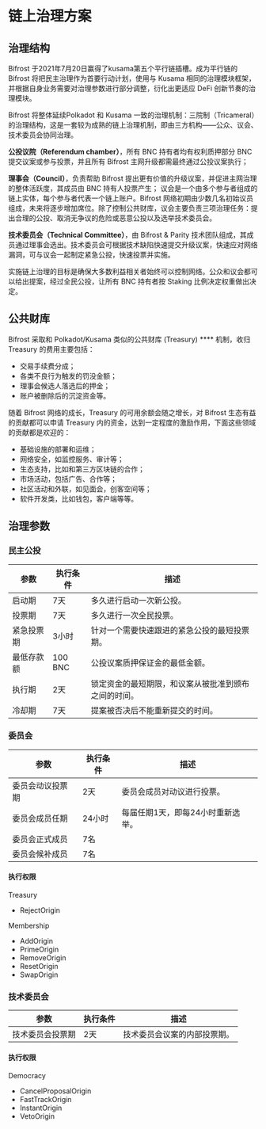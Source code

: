 # 链上治理方案

## 治理结构

Bifrost 于2021年7月20日赢得了kusama第五个平行链插槽。成为平行链的 Bifrost 将把民主治理作为首要行动计划，使用与 Kusama 相同的治理模块框架，并根据自身业务需要对治理参数进行部分调整，衍化出更适应 DeFi 创新节奏的治理模块。

Bifrost 将整体延续Polkadot 和 Kusama 一致的治理机制：三院制（Tricameral）的治理结构，这是一套较为成熟的链上治理机制，即由三方机构——公众、议会、技术委员会协同治理。

**公投议院（Referendum chamber）**，所有 BNC 持有者均有权利质押部分 BNC 提交议案或参与投票，并且所有 Bifrost 主网升级都需最终通过公投议案执行；&#x20;

**理事会（Council）**，负责帮助 Bifrost 提出更有价值的升级议案，并促进主网治理的整体活跃度，其成员由 BNC 持有人投票产生； 议会是一个由多个参与者组成的链上实体，每个参与者代表一个链上账户。Bifrost 网络初期由少数几名初始议员组成，未来将逐步增加席位。除了控制公共财库，议会主要负责三项治理任务：提出合理的公投、取消无争议的危险或恶意公投以及选举技术委员会。

**技术委员会（Technical Committee）**，由 Bifrost & Parity 技术团队组成，其成员通过理事会选出。技术委员会可根据技术缺陷快速提交升级议案，快速应对网络漏洞，可与议会一起制定紧急公投，快速投票并实施。

实施链上治理的目标是确保大多数利益相关者始终可以控制网络。公众和议会都可以给出提案，经过全民公投，让所有 BNC 持有者按 Staking 比例决定权重做出决定。

## **公共财库**&#x20;

Bifrost 采取和 Polkadot/Kusama 类似的公共财库 (Treasury) **** 机制，收归 Treasury 的费用主要包括：

* 交易手续费分成；
* 各类不良行为触发的罚没金额；&#x20;
* 理事会候选人落选后的押金；&#x20;
* 账户被删除后的沉淀资金等。

随着 Bifrost 网络的成长，Treasury 的可用余额会随之增长，对 Bifrost 生态有益的贡献都可以申请 Treasury 内的资金，达到一定程度的激励作用，下面这些领域的贡献都是欢迎的：

* 基础设施的部署和运维；&#x20;
* 网络安全，如监控服务、审计等；
* 生态支持，比如和第三方区块链的合作；&#x20;
* 市场活动，包括广告、合作等；&#x20;
* 社区活动和外联，如见面会，创客空间等；&#x20;
* 软件开发类，比如钱包，客户端等等。

## 治理参数&#x20;

### 民主公投&#x20;

| 参数    | 执行条件    | 描述                         |
| ----- | ------- | -------------------------- |
| 启动期   | 7天      | 多久进行启动一次新公投。               |
| 投票期   | 7天      | 多久进行一次全民投票。                |
| 紧急投票期 | 3小时     | 针对一个需要快速跟进的紧急公投的最短投票期。     |
| 最低存款额 | 100 BNC | 公投议案质押保证金的最低金额。            |
| 执行期   | 2天      | 锁定资金的最短期限，和议案从被批准到颁布之间的时间。 |
| 冷却期   | 7天      | 提案被否决后不能重新提交的时间。           |



### 委员会&#x20;

| 参数       | 执行条件 | 描述                 |
| -------- | ---- | ------------------ |
| 委员会动议投票期 | 2天   | 委员会成员对动议进行投票。      |
| 委员会成员任期  | 24小时 | 每届任期1天，即每24小时重新选举。 |
| 委员会正式成员  | 7名   |                    |
| 委员会候补成员  | 7名   |                    |

####

#### 执行权限

Treasury

* RejectOrigin&#x20;

Membership

* AddOrigin&#x20;
* PrimeOrigin&#x20;
* RemoveOrigin&#x20;
* ResetOrigin&#x20;
* SwapOrigin&#x20;

### 技术委员会&#x20;

| 参数       | 执行条件 | 描述             |
| -------- | ---- | -------------- |
| 技术委员会投票期 | 2天   | 技术委员会议案的内部投票期。 |

####

#### 执行权限&#x20;

Democracy

* CancelProposalOrigin&#x20;
* FastTrackOrigin&#x20;
* InstantOrigin&#x20;
* VetoOrigin




